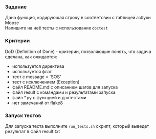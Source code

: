 ### Задание


Дана функция, кодирующая строку в соответсвии с таблицей азбуки Морзе<br/>
Напишите на неё тесты с использование `doctest`


### Критерии


DoD (Definition of Done) - критерии, позволяющие понять, что задача сделана, как ожидается:

- используется директива
- используется флаг
- тест с message = 'SOS'
- тест с исключением (Exception)
- файл README.md с описанием шагов для запуска
- файл result с командами и результатами запуска
- файл *.py с функцией и доктестами
- нет замечаний от flake8


### Запуск тестов


Для запуска теста выполните `run_tests.sh` скрипт, который выведет результат в файл result.txt
